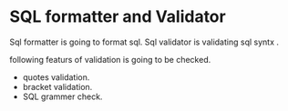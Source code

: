 SQL formatter and Validator
===

Sql formatter is going to format sql. Sql validator is validating sql syntx .



following featurs of validation is going to be checked.
* quotes validation.
* bracket validation.
* SQL grammer check.
